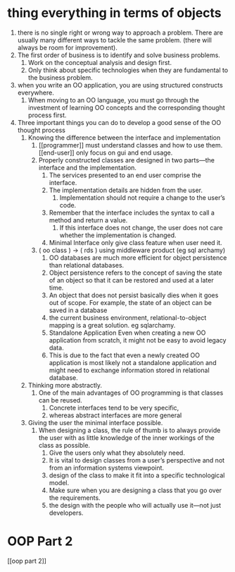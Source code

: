 # thing everything in terms of objects
1.  there is no single right or wrong way to approach a problem. There are usually many different ways to tackle the same problem. (there will always be room for improvement). 
2. The first order of business is to identify and solve business problems. 
	1. Work on the conceptual analysis and design first. 
	2. Only think about specific technologies when they are fundamental to the business problem.
3. when you write an OO application, you are using structured constructs everywhere. 
	1. When moving to an OO language, you must go through the investment of learning OO concepts and the corresponding thought process first.
4. Three important things you can do to develop a good sense of the OO thought process  
	1. Knowing the difference between the interface and implementation 
		1. [[programmer]] must understand classes and how to use them.  [[end-user]] only focus on gui and end usage.
		2. Properly constructed classes are designed in two parts—the interface and the implementation.
			1. The services presented to an end user comprise the interface.
			2. The implementation details are hidden from the user. 
				1. Implementation should not require a change to the user’s code.
			3. Remember that the interface includes the syntax to call a method and return a value. 
				1. If this interface does not change, the user does not care whether the implementation is changed.
			4. Minimal Interface only give class feature when user need it.
		3. ( oo class ) -> ( rds ) using middleware product (eg sql archamy) 
			1. OO databases are much more efficient for object persistence than relational databases. 
			2. Object persistence refers to the concept of saving the state of an object so that it can be restored and used at a later time. 
			3. An object that does not persist basically dies when it goes out of scope. For example, the state of an object can be saved in a database
			4. the current business environment, relational-to-object mapping is a great solution. eg sqlarchamy. 
			5. Standalone Application Even when creating a new OO application from scratch, it might not be easy to avoid legacy data. 
			6. This is due to the fact that even a newly created OO application is most likely not a standalone application and might need to exchange information stored in relational database.
	2. Thinking more abstractly.
		1. One of the main advantages of OO programming is that classes can be reused. 
			1. Concrete interfaces tend to be very specific, 
			2. whereas abstract interfaces are more general
	3. Giving the user the minimal interface possible.
		1.  When designing a class, the rule of thumb is to always provide the user with as little knowledge of the inner workings of the class as possible.
			1. Give the users only what they absolutely need.
			2. It is vital to design classes from a user’s perspective and not from an information systems viewpoint.
			3. design of the class to make it fit into a specific technological model.
			4. Make sure when you are designing a class that you go over the requirements.
			5. the design with the people who will actually use it—not just developers.

 # OOP Part 2
 [[oop part 2]]
